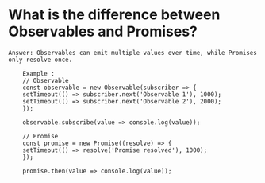 # What is the difference between Observables and Promises?
    Answer: Observables can emit multiple values over time, while Promises only resolve once.

        Example :
        // Observable
        const observable = new Observable(subscriber => {
        setTimeout(() => subscriber.next('Observable 1'), 1000);
        setTimeout(() => subscriber.next('Observable 2'), 2000);
        });

        observable.subscribe(value => console.log(value));

        // Promise
        const promise = new Promise((resolve) => {
        setTimeout(() => resolve('Promise resolved'), 1000);
        });

        promise.then(value => console.log(value));
